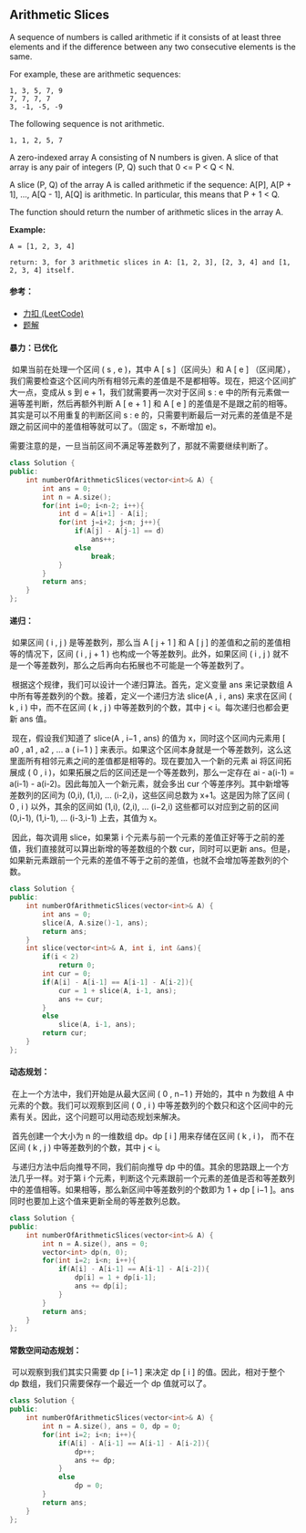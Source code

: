 ## Arithmetic Slices

A sequence of numbers is called arithmetic if it consists of at least three elements and if the difference between any two consecutive elements is the same.

For example, these are arithmetic sequences:

```
1, 3, 5, 7, 9
7, 7, 7, 7
3, -1, -5, -9
```

The following sequence is not arithmetic.

```
1, 1, 2, 5, 7
```

A zero-indexed array A consisting of N numbers is given. A slice of that array is any pair of integers (P, Q) such that 0 <= P < Q < N.

A slice (P, Q) of the array A is called arithmetic if the sequence:
A[P], A[P + 1], ..., A[Q - 1], A[Q] is arithmetic. In particular, this means that P + 1 < Q.

The function should return the number of arithmetic slices in the array A.

**Example:**

```
A = [1, 2, 3, 4]

return: 3, for 3 arithmetic slices in A: [1, 2, 3], [2, 3, 4] and [1, 2, 3, 4] itself.
```

#### 参考：

- [力扣 (LeetCode)](https://leetcode-cn.com/u/leetcode/)
- [题解](https://leetcode-cn.com/problems/arithmetic-slices/solution/deng-chai-shu-lie-hua-fen-by-leetcode/)

#### 暴力：已优化

​		如果当前在处理一个区间 ( s , e )，其中 A \[ s \]（区间头）和 A \[ e \] （区间尾），我们需要检查这个区间内所有相邻元素的差值是不是都相等。现在，把这个区间扩大一点，变成从 s 到 e + 1，我们就需要再一次对于区间 s : ​e 中的所有元素做一遍等差判断，然后再额外判断 A \[ e + 1 \] 和 A \[ e \] 的差值是不是跟之前的相等。其实是可以不用重复的判断区间 s : ​e 的，只需要判断最后一对元素的差值是不是跟之前区间中的差值相等就可以了。（固定 s，不断增加 e)。

​		需要注意的是，一旦当前区间不满足等差数列了，那就不需要继续判断了。

```c++
class Solution {
public:
    int numberOfArithmeticSlices(vector<int>& A) {
        int ans = 0;
        int n = A.size();
        for(int i=0; i<n-2; i++){
            int d = A[i+1] - A[i];
            for(int j=i+2; j<n; j++){
                if(A[j] - A[j-1] == d)
                    ans++;
                else
                    break;
            }
        }
        return ans;
    }
};
```

#### 递归：

​		如果区间 ( i , j ) 是等差数列，那么当 A \[ j + 1 \] 和 A \[ j \] 的差值和之前的差值相等的情况下，区间 ( i , j + 1 ) 也构成一个等差数列。此外，如果区间 ( i , j ) 就不是一个等差数列，那么之后再向右拓展也不可能是一个等差数列了。

​		根据这个规律，我们可以设计一个递归算法。首先，定义变量 ans 来记录数组 A 中所有等差数列的个数。接着，定义一个递归方法 slice(A , i , ans) 来求在区间 ( k , i ) 中，而不在区间 ( k , j ) 中等差数列的个数，其中 j < i。每次递归也都会更新 ans 值。

​		现在，假设我们知道了 slice(A , i−1 , ans) 的值为 x，同时这个区间内元素用 \[ a0 , a1 , a2 , ... a ( i−1 ) \] 来表示。如果这个区间本身就是一个等差数列，这么这里面所有相邻元素之间的差值都是相等的。现在要加入一个新的元素 ai 将区间拓展成 ( 0 , i )，如果拓展之后的区间还是一个等差数列，那么一定存在 ai - a(i-1) = a(i-1) - a(i-2)。因此每加入一个新元素，就会多出 cur 个等差序列。其中新增等差数列的区间为 (0,i), (1,i), ... (i-2,i)，这些区间总数为 x+1。这是因为除了区间 ( 0 , i ) 以外，其余的区间如 (1,i), (2,i), ... (i−2,i) 这些都可以对应到之前的区间 (0,i-1), (1,i-1), ... (i-3,i-1) 上去，其值为 x。

​		因此，每次调用 slice，如果第 i 个元素与前一个元素的差值正好等于之前的差值，我们直接就可以算出新增的等差数组的个数 cur，同时可以更新 ans。但是，如果新元素跟前一个元素的差值不等于之前的差值，也就不会增加等差数列的个数。

```c++
class Solution {
public:
    int numberOfArithmeticSlices(vector<int>& A) {
        int ans = 0;
        slice(A, A.size()-1, ans);
        return ans;
    }
    int slice(vector<int>& A, int i, int &ans){
        if(i < 2)
            return 0;
        int cur = 0;
        if(A[i] - A[i-1] == A[i-1] - A[i-2]){
            cur = 1 + slice(A, i-1, ans);
            ans += cur;
        }
        else
            slice(A, i-1, ans);
        return cur;
    }
};
```

#### 动态规划：

​		在上一个方法中，我们开始是从最大区间 ( 0 , n−1 ) 开始的，其中 n 为数组 A 中元素的个数。我们可以观察到区间 ( 0 , i ) 中等差数列的个数只和这个区间中的元素有关。因此，这个问题可以用动态规划来解决。

​		首先创建一个大小为 n 的一维数组 dp。dp \[ i \] 用来存储在区间 ( k , i )， 而不在区间 ( k , j ) 中等差数列的个数，其中 j < i。

​		与递归方法中后向推导不同，我们前向推导 dp 中的值。其余的思路跟上一个方法几乎一样。对于第 i 个元素，判断这个元素跟前一个元素的差值是否和等差数列中的差值相等。如果相等，那么新区间中等差数列的个数即为 1 + dp \[ i−1 \]。ans 同时也要加上这个值来更新全局的等差数列总数。

```c++
class Solution {
public:
    int numberOfArithmeticSlices(vector<int>& A) {
        int n = A.size(), ans = 0;
        vector<int> dp(n, 0);
        for(int i=2; i<n; i++){
            if(A[i] - A[i-1] == A[i-1] - A[i-2]){
                dp[i] = 1 + dp[i-1];
                ans += dp[i];
            }
        }
        return ans;
    }
};
```

#### 常数空间动态规划：

​		可以观察到我们其实只需要 dp \[ i−1 \] 来决定 dp \[ i \] 的值。因此，相对于整个 dp 数组，我们只需要保存一个最近一个 dp 值就可以了。

```c++
class Solution {
public:
    int numberOfArithmeticSlices(vector<int>& A) {
        int n = A.size(), ans = 0, dp = 0;
        for(int i=2; i<n; i++){
            if(A[i] - A[i-1] == A[i-1] - A[i-2]){
                dp++;
                ans += dp;
            }
            else
                dp = 0;
        }
        return ans;
    }
};
```

#### 